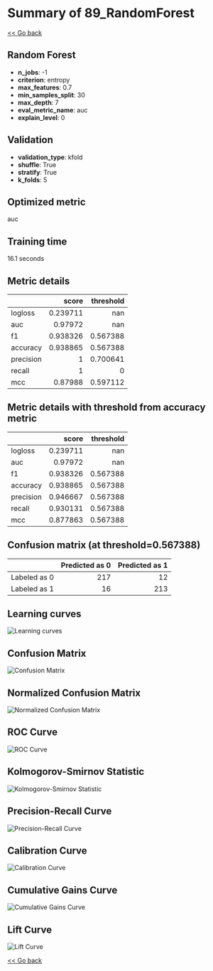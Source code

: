# Summary of 89_RandomForest

[<< Go back](../README.md)


## Random Forest
- **n_jobs**: -1
- **criterion**: entropy
- **max_features**: 0.7
- **min_samples_split**: 30
- **max_depth**: 7
- **eval_metric_name**: auc
- **explain_level**: 0

## Validation
 - **validation_type**: kfold
 - **shuffle**: True
 - **stratify**: True
 - **k_folds**: 5

## Optimized metric
auc

## Training time

16.1 seconds

## Metric details
|           |    score |   threshold |
|:----------|---------:|------------:|
| logloss   | 0.239711 |  nan        |
| auc       | 0.97972  |  nan        |
| f1        | 0.938326 |    0.567388 |
| accuracy  | 0.938865 |    0.567388 |
| precision | 1        |    0.700641 |
| recall    | 1        |    0        |
| mcc       | 0.87988  |    0.597112 |


## Metric details with threshold from accuracy metric
|           |    score |   threshold |
|:----------|---------:|------------:|
| logloss   | 0.239711 |  nan        |
| auc       | 0.97972  |  nan        |
| f1        | 0.938326 |    0.567388 |
| accuracy  | 0.938865 |    0.567388 |
| precision | 0.946667 |    0.567388 |
| recall    | 0.930131 |    0.567388 |
| mcc       | 0.877863 |    0.567388 |


## Confusion matrix (at threshold=0.567388)
|              |   Predicted as 0 |   Predicted as 1 |
|:-------------|-----------------:|-----------------:|
| Labeled as 0 |              217 |               12 |
| Labeled as 1 |               16 |              213 |

## Learning curves
![Learning curves](learning_curves.png)
## Confusion Matrix

![Confusion Matrix](confusion_matrix.png)


## Normalized Confusion Matrix

![Normalized Confusion Matrix](confusion_matrix_normalized.png)


## ROC Curve

![ROC Curve](roc_curve.png)


## Kolmogorov-Smirnov Statistic

![Kolmogorov-Smirnov Statistic](ks_statistic.png)


## Precision-Recall Curve

![Precision-Recall Curve](precision_recall_curve.png)


## Calibration Curve

![Calibration Curve](calibration_curve_curve.png)


## Cumulative Gains Curve

![Cumulative Gains Curve](cumulative_gains_curve.png)


## Lift Curve

![Lift Curve](lift_curve.png)



[<< Go back](../README.md)
